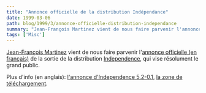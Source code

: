 ```yaml
---
title: "Annonce officielle de la distribution Indépendance"
date: 1999-03-06
path: blog/1999/3/annonce-officielle-distribution-independance
summary: "Jean-François Martinez vient de nous faire parvenir l'annonce officielle (en français) de la sortie de la distribution Independence, qui vise résolument le grand public."
tags: ['Misc']
---
```


<P>
<A HREF="mailto:jfm2@club-internet.fr">Jean-François Martinez</A>
vient de nous faire parvenir l'<A HREF="http://www.linux-center.org/articles/9903/independence.txt">annonce officielle (en français)</A> de la sortie
de la distribution <A HREF="http://www.independence.seul.org/">Independence</A>,
qui vise résolument le grand public.
</P>

<P>
Plus d'info (en anglais):
<A HREF="http://www.independence.seul.org/distribution/present.html">l'annonce
d'Independence 5.2-0.1</A>, <A HREF="http://www.independence.seul.org/distribution/download.html">la
zone de téléchargement</A>.
</P>


